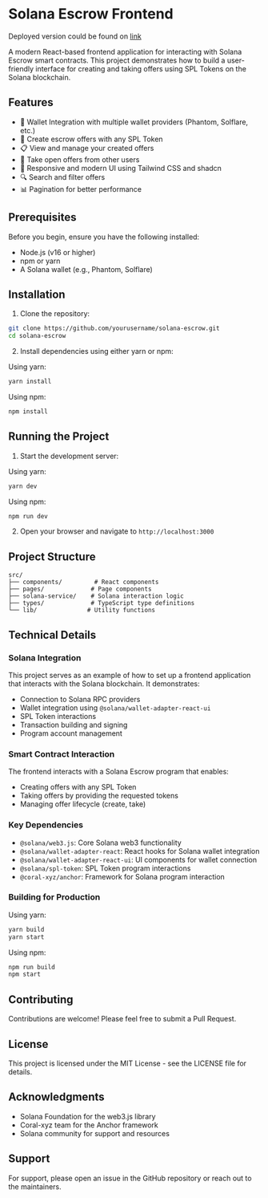 # Solana Escrow Frontend

Deployed version could be found on [link](solana-bootcamp-amber.vercel.app)

A modern React-based frontend application for interacting with Solana Escrow smart contracts. This project demonstrates how to build a user-friendly interface for creating and taking offers using SPL Tokens on the Solana blockchain.

## Features

- 🔐 Wallet Integration with multiple wallet providers (Phantom, Solflare, etc.)
- 💱 Create escrow offers with any SPL Token
- 📋 View and manage your created offers
- 🔄 Take open offers from other users
- 📱 Responsive and modern UI using Tailwind CSS and shadcn
- 🔍 Search and filter offers
- 📊 Pagination for better performance

## Prerequisites

Before you begin, ensure you have the following installed:

- Node.js (v16 or higher)
- npm or yarn
- A Solana wallet (e.g., Phantom, Solflare)

## Installation

1. Clone the repository:

```bash
git clone https://github.com/yourusername/solana-escrow.git
cd solana-escrow
```

2. Install dependencies using either yarn or npm:

Using yarn:

```bash
yarn install
```

Using npm:

```bash
npm install
```

## Running the Project

1. Start the development server:

Using yarn:

```bash
yarn dev
```

Using npm:

```bash
npm run dev
```

2. Open your browser and navigate to `http://localhost:3000`

## Project Structure

```
src/
├── components/         # React components
├── pages/             # Page components
├── solana-service/    # Solana interaction logic
├── types/             # TypeScript type definitions
└── lib/              # Utility functions
```

## Technical Details

### Solana Integration

This project serves as an example of how to set up a frontend application that interacts with the Solana blockchain. It demonstrates:

- Connection to Solana RPC providers
- Wallet integration using `@solana/wallet-adapter-react-ui`
- SPL Token interactions
- Transaction building and signing
- Program account management

### Smart Contract Interaction

The frontend interacts with a Solana Escrow program that enables:

- Creating offers with any SPL Token
- Taking offers by providing the requested tokens
- Managing offer lifecycle (create, take)

### Key Dependencies

- `@solana/web3.js`: Core Solana web3 functionality
- `@solana/wallet-adapter-react`: React hooks for Solana wallet integration
- `@solana/wallet-adapter-react-ui`: UI components for wallet connection
- `@solana/spl-token`: SPL Token program interactions
- `@coral-xyz/anchor`: Framework for Solana program interaction

### Building for Production

Using yarn:

```bash
yarn build
yarn start
```

Using npm:

```bash
npm run build
npm start
```

## Contributing

Contributions are welcome! Please feel free to submit a Pull Request.

## License

This project is licensed under the MIT License - see the LICENSE file for details.

## Acknowledgments

- Solana Foundation for the web3.js library
- Coral-xyz team for the Anchor framework
- Solana community for support and resources

## Support

For support, please open an issue in the GitHub repository or reach out to the maintainers.
